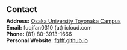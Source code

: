 <h1 id="contact"></h1>

<h2 style="margin: 60px 0px 10px;">Contact</h2>

<p style="margin: 0; padding: 0;"><strong>Address:</strong> <a href="https://www.google.com/maps/place/Osaka+University+Toyonaka+Campus/@34.8060355,135.4515835,17z/data=!3m2!4b1!5s0x6000fa7e23a5dce7:0x71ef8f85a3fc1311!4m6!3m5!1s0x6000fa8756800633:0x1140196a12668a41!8m2!3d34.8060355!4d135.4541584!16s%2Fg%2F1tm0t1bc?entry=ttu">Osaka University Toyonaka Campus</a></p>
<p style="margin: 0; padding: 0;"><strong>Email:</strong> <email>fuqifan0310 (at) icloud.com</email></p>
<p style="margin: 0; padding: 0;"><strong>Phone:</strong> (81) 80-3913-1666</p>
<p style="margin: 0; padding: 0;"><strong>Personal Website:</strong> <a href="https://fqfff.github.io">fqfff.github.io</a></p>

